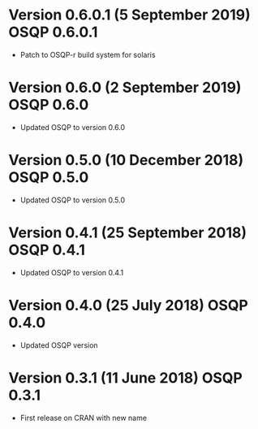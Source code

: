 # Version 0.6.0.1 (5 September 2019) OSQP 0.6.0.1

* Patch to OSQP-r build system for solaris

# Version 0.6.0 (2 September 2019) OSQP 0.6.0

* Updated OSQP to version 0.6.0

# Version 0.5.0 (10 December 2018) OSQP 0.5.0

* Updated OSQP to version 0.5.0

# Version 0.4.1 (25 September 2018) OSQP 0.4.1

* Updated OSQP to version 0.4.1

# Version 0.4.0 (25 July 2018) OSQP 0.4.0

* Updated OSQP version

# Version 0.3.1 (11 June 2018) OSQP 0.3.1

* First release on CRAN with new name
